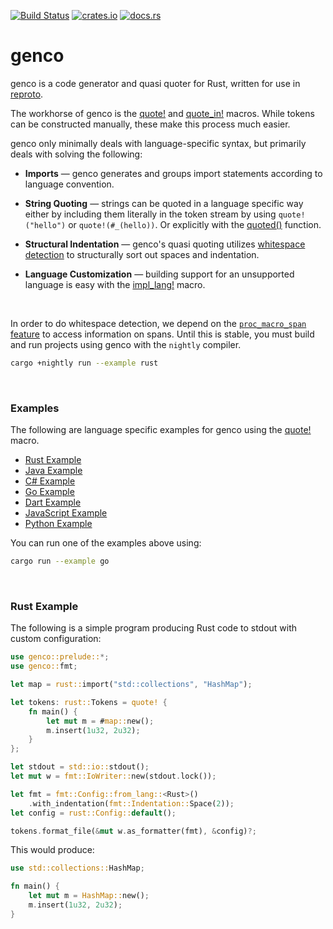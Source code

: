 [![Build Status](https://github.com/udoprog/genco/workflows/Rust/badge.svg)](https://github.com/udoprog/genco/actions)
[![crates.io](https://img.shields.io/crates/v/genco.svg)](https://crates.io/crates/genco)
[![docs.rs](https://docs.rs/genco/badge.svg)](https://docs.rs/genco)

# genco

genco is a code generator and quasi quoter for Rust, written for use in
[reproto].

The workhorse of genco is the [quote!] and [quote_in!] macros. While tokens
can be constructed manually, these make this process much easier.

genco only minimally deals with language-specific syntax, but primarily deals
with solving the following:

* **Imports** — genco generates and groups import statements according to
  language convention.

* **String Quoting** — strings can be quoted in a language specific way
  either by including them literally in the token stream by using
  `quote!("hello")` or `quote!(#_(hello))`. Or explicitly with the
  [quoted()] function.

* **Structural Indentation** — genco's quasi quoting utilizes
  [whitespace detection] to structurally sort out spaces and indentation.

* **Language Customization** — building support for an unsupported language
  is easy with the [impl_lang!] macro.

<br>

In order to do whitespace detection, we depend on the
[`proc_macro_span` feature] to access information on spans.
Until this is stable, you must build and run projects using genco with the
`nightly` compiler.

```bash
cargo +nightly run --example rust
```

[`proc_macro_span` feature]: https://github.com/rust-lang/rust/issues/54725

<br>

### Examples

The following are language specific examples for genco using the [quote!]
macro.

* [Rust Example]
* [Java Example]
* [C# Example]
* [Go Example]
* [Dart Example]
* [JavaScript Example]
* [Python Example]

You can run one of the examples above using:

```bash
cargo run --example go
```

<br>

### Rust Example

The following is a simple program producing Rust code to stdout with custom
configuration:

```rust
use genco::prelude::*;
use genco::fmt;

let map = rust::import("std::collections", "HashMap");

let tokens: rust::Tokens = quote! {
    fn main() {
        let mut m = #map::new();
        m.insert(1u32, 2u32);
    }
};

let stdout = std::io::stdout();
let mut w = fmt::IoWriter::new(stdout.lock());

let fmt = fmt::Config::from_lang::<Rust>()
    .with_indentation(fmt::Indentation::Space(2));
let config = rust::Config::default();

tokens.format_file(&mut w.as_formatter(fmt), &config)?;
```

This would produce:

```rust
use std::collections::HashMap;

fn main() {
    let mut m = HashMap::new();
    m.insert(1u32, 2u32);
}
```

<br>

[reproto]: https://github.com/reproto/reproto
[whitespace detection]: https://docs.rs/genco/0/genco/macro.quote.html#whitespace-detection
[Rust Example]: https://github.com/udoprog/genco/blob/master/examples/rust.rs
[Java Example]: https://github.com/udoprog/genco/blob/master/examples/java.rs
[C# Example]: https://github.com/udoprog/genco/blob/master/examples/csharp.rs
[Go Example]: https://github.com/udoprog/genco/blob/master/examples/go.rs
[Dart Example]: https://github.com/udoprog/genco/blob/master/examples/dart.rs
[JavaScript Example]: https://github.com/udoprog/genco/blob/master/examples/js.rs
[Python Example]: https://github.com/udoprog/genco/blob/master/examples/python.rs
[quote!]: https://docs.rs/genco/0/genco/macro.quote.html
[quote_in!]: https://docs.rs/genco/0/genco/macro.quote_in.html
[impl_lang!]: https://docs.rs/genco/0/genco/fn.impl_lang.html
[quoted()]: https://docs.rs/genco/0/genco/tokens/fn.quoted.html
